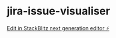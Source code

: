 # jira-issue-visualiser

[Edit in StackBlitz next generation editor ⚡️](https://stackblitz.com/~/github.com/amithcabraal/jira-issue-visualiser)